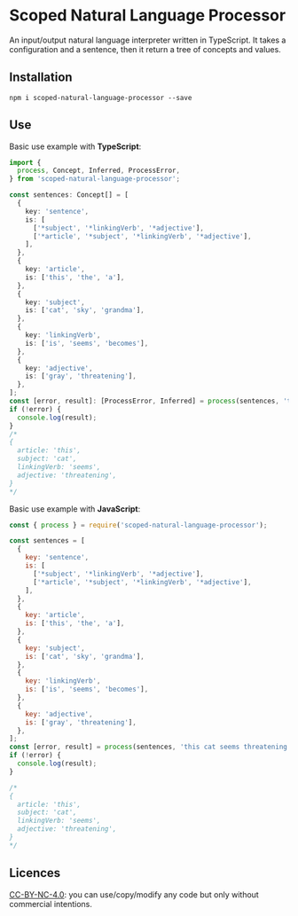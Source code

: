 # Scoped Natural Language Processor

An input/output natural language interpreter written in TypeScript. It takes a configuration and a sentence, then it return a tree of concepts and values.

## Installation

```
npm i scoped-natural-language-processor --save 
```

## Use

Basic use example with **TypeScript**:
```typescript
import {
  process, Concept, Inferred, ProcessError,
} from 'scoped-natural-language-processor';

const sentences: Concept[] = [
  {
    key: 'sentence',
    is: [
      ['*subject', '*linkingVerb', '*adjective'],
      ['*article', '*subject', '*linkingVerb', '*adjective'],
    ],
  },
  {
    key: 'article',
    is: ['this', 'the', 'a'],
  },
  {
    key: 'subject',
    is: ['cat', 'sky', 'grandma'],
  },
  {
    key: 'linkingVerb',
    is: ['is', 'seems', 'becomes'],
  },
  {
    key: 'adjective',
    is: ['gray', 'threatening'],
  },
];
const [error, result]: [ProcessError, Inferred] = process(sentences, 'this cat seems threatening');
if (!error) {
  console.log(result);
}
/*
{
  article: 'this',
  subject: 'cat',
  linkingVerb: 'seems',
  adjective: 'threatening',
}
*/
```

Basic use example with **JavaScript**:
```javascript
const { process } = require('scoped-natural-language-processor');

const sentences = [
  {
    key: 'sentence',
    is: [
      ['*subject', '*linkingVerb', '*adjective'],
      ['*article', '*subject', '*linkingVerb', '*adjective'],
    ],
  },
  {
    key: 'article',
    is: ['this', 'the', 'a'],
  },
  {
    key: 'subject',
    is: ['cat', 'sky', 'grandma'],
  },
  {
    key: 'linkingVerb',
    is: ['is', 'seems', 'becomes'],
  },
  {
    key: 'adjective',
    is: ['gray', 'threatening'],
  },
];
const [error, result] = process(sentences, 'this cat seems threatening');
if (!error) {
  console.log(result);
}

/*
{
  article: 'this',
  subject: 'cat',
  linkingVerb: 'seems',
  adjective: 'threatening',
}
*/
```

## Licences
[CC-BY-NC-4.0](https://creativecommons.org/licenses/by-nc/4.0/): you can use/copy/modify any code but only without commercial intentions.